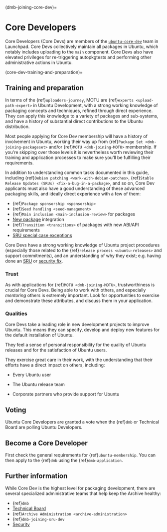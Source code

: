 (dmb-joining-core-dev)=
# Core Developers

Core Developers (Core Devs) are members of the [`ubuntu-core-dev`](https://launchpad.net/~ubuntu-core-dev) team in Launchpad.
Core Devs collectively maintain all packages in Ubuntu, which notably includes uploading to the `main` component.
Core Devs also have elevated privileges for re-triggering autopkgtests and performing other administrative actions in Ubuntu.


(core-dev-training-and-preparation)=
## Training and preparation

In terms of the {ref}`uploaders-journey`, MOTU are {ref}`experts <upload-path-expert>` in Ubuntu Development, with a strong working knowledge of packaging concepts and techniques, refined through direct experience. They can apply this knowledge to a variety of packages and sub-systems, and have a history of substantial direct contributions to the Ubuntu distribution.

Most people applying for Core Dev membership will have a history of involvement in Ubuntu, working their way up from {ref}`Package Set <dmb-joining-packageset>` and/or {ref}`MOTU <dmb-joining-MOTU>` membership.
If you're skipping over those levels it is nevertheless worth reviewing their training and application processes to make sure you'll be fulfilling their requirements.

In addition to understanding common tasks documented in this guide, including {ref}`Debian patching <work-with-debian-patches>`, {ref}`Stable Release Updates (SRUs) <fix-a-bug-in-a-package>`, and so on, Core Dev applicants must also have a good understanding of these advanced packaging skills, and ideally direct experience with a few of them:

* {ref}`Package sponsorship <sponsorship>`
* {ref}`Seed handling <seed-management>`
* {ref}`Main inclusion <main-inclusion-review>` for packages
* [New package](https://wiki.ubuntu.com/UbuntuDevelopment/NewPackages) integration
* {ref}`Transition <transitions>` of packages with new ABI/API requirements
* [SRU special case exceptions](https://documentation.ubuntu.com/sru/en/latest/reference/package-specific/)


Core Devs have a strong working knowledge of Ubuntu project procedures (especially those related to the {ref}`release process <ubuntu-releases>` and support commitments), and an understanding of why they exist; e.g. having done an [SRU](https://documentation.ubuntu.com/sru/en/latest/) or [security fix](https://wiki.ubuntu.com/SecurityTeam/UpdatePreparation).


### Trust

As with applications for {ref}`MOTU <dmb-joining-MOTU>`, trustworthiness is crucial for Core Devs.
Being able to work with others, and especially *mentoring* others is extremely important.
Look for opportunities to exercise and demonstrate these attributes, and discuss them in your application.


### Qualities

Core Devs take a leading role in new development projects to improve Ubuntu.
This means they can specify, develop and deploy new features for the default installation of Ubuntu.

They feel a sense of personal responsibility for the quality of Ubuntu releases and for the satisfaction of Ubuntu users.

They exercise great care in their work, with the understanding that their efforts have a direct impact on others, including:

* Every Ubuntu user

* The Ubuntu release team

* Corporate partners who provide support for Ubuntu


## Voting

Ubuntu Core Developers are granted a vote when the {ref}`dmb` or Technical Board are polling Ubuntu Developers.


## Become a Core Developer

First check the general requirements for {ref}`ubuntu-membership`.
You can then apply to the {ref}`dmb` using the {ref}`dmb-application`.


## Further information

While Core Dev is the highest level for packaging development, there are several specialized administrative teams that help keep the Archive healthy:

* {ref}`dmb`
* [Technical Board](https://wiki.ubuntu.com/TechnicalBoard)
* {ref}`Archive Administration <archive-administration>`
* {ref}`dmb-joining-sru-dev`
* [Security](https://wiki.ubuntu.com/SecurityTeam)

